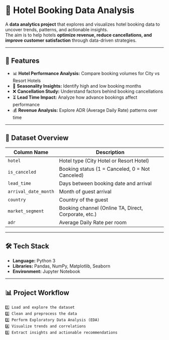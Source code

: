 # 🏨 Hotel Booking Data Analysis  

A **data analytics project** that explores and visualizes hotel booking data to uncover trends, patterns, and actionable insights.  
The aim is to help hotels **optimize revenue, reduce cancellations, and improve customer satisfaction** through data-driven strategies.  

---

## 📌 Features  
- 📊 **Hotel Performance Analysis:** Compare booking volumes for City vs Resort Hotels  
- 📅 **Seasonality Insights:** Identify high and low booking months  
- ❌ **Cancellation Study:** Understand factors behind booking cancellations  
- ⏳ **Lead Time Impact:** Analyze how advance bookings affect performance  
- 💰 **Revenue Analysis:** Explore ADR (Average Daily Rate) patterns over time  

---

## 📂 Dataset Overview  
| Column Name         | Description |
|---------------------|-------------|
| `hotel`             | Hotel type (City Hotel or Resort Hotel) |
| `is_canceled`       | Booking status (1 = Canceled, 0 = Not Canceled) |
| `lead_time`         | Days between booking date and arrival |
| `arrival_date_month`| Month of guest arrival |
| `country`           | Country of the guest |
| `market_segment`    | Booking channel (Online TA, Direct, Corporate, etc.) |
| `adr`               | Average Daily Rate per room |

---

## 🛠 Tech Stack  
- **Language:** Python 3  
- **Libraries:** Pandas, NumPy, Matplotlib, Seaborn  
- **Environment:** Jupyter Notebook  

---

## 📊 Project Workflow  
```text
1️⃣ Load and explore the dataset  
2️⃣ Clean and preprocess the data  
3️⃣ Perform Exploratory Data Analysis (EDA)  
4️⃣ Visualize trends and correlations  
5️⃣ Extract insights and actionable recommendations  
